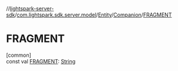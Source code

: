 //[lightspark-server-sdk](../../../../index.md)/[com.lightspark.sdk.server.model](../../index.md)/[Entity](../index.md)/[Companion](index.md)/[FRAGMENT](-f-r-a-g-m-e-n-t.md)

# FRAGMENT

[common]\
const val [FRAGMENT](-f-r-a-g-m-e-n-t.md): [String](https://kotlinlang.org/api/latest/jvm/stdlib/kotlin/-string/index.html)
